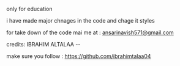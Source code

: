  only for education 

i have made major chnages in the code and chage it styles 


for take down of the code mai me at : ansarinavish571@gmail.com

credits: 
IBRAHIM ALTALAA -- 

make sure you follow : https://github.com/ibrahimtalaa04
